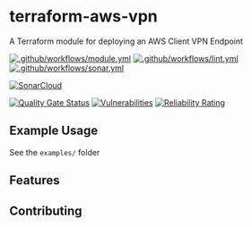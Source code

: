 # terraform-aws-vpn

A Terraform module for deploying an AWS Client VPN Endpoint

[![.github/workflows/module.yml](https://github.com/champ-oss/terraform-aws-vpn/actions/workflows/module.yml/badge.svg?branch=main)](https://github.com/champ-oss/terraform-aws-vpn/actions/workflows/module.yml)
[![.github/workflows/lint.yml](https://github.com/champ-oss/terraform-aws-vpn/actions/workflows/lint.yml/badge.svg?branch=main)](https://github.com/champ-oss/terraform-aws-vpn/actions/workflows/lint.yml)
[![.github/workflows/sonar.yml](https://github.com/champ-oss/terraform-aws-vpn/actions/workflows/sonar.yml/badge.svg)](https://github.com/champ-oss/terraform-aws-vpn/actions/workflows/sonar.yml)

[![SonarCloud](https://sonarcloud.io/images/project_badges/sonarcloud-black.svg)](https://sonarcloud.io/summary/new_code?id=terraform-aws-vpn_champ-oss)

[![Quality Gate Status](https://sonarcloud.io/api/project_badges/measure?project=terraform-aws-vpn_champ-oss&metric=alert_status)](https://sonarcloud.io/summary/new_code?id=terraform-aws-vpn_champ-oss)
[![Vulnerabilities](https://sonarcloud.io/api/project_badges/measure?project=terraform-aws-vpn_champ-oss&metric=vulnerabilities)](https://sonarcloud.io/summary/new_code?id=terraform-aws-vpn_champ-oss)
[![Reliability Rating](https://sonarcloud.io/api/project_badges/measure?project=terraform-aws-vpn_champ-oss&metric=reliability_rating)](https://sonarcloud.io/summary/new_code?id=terraform-aws-vpn_champ-oss)

## Example Usage

See the `examples/` folder

<!-- BEGIN_TF_DOCS -->
<!-- END_TF_DOCS -->

## Features




## Contributing


